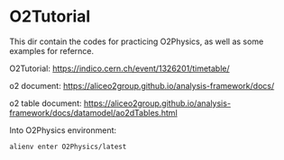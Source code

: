 # O2Tutorial
This dir contain the codes for practicing O2Physics, as well as some examples for refernce.

O2Tutorial: https://indico.cern.ch/event/1326201/timetable/

o2 document: https://aliceo2group.github.io/analysis-framework/docs/

o2 table document: https://aliceo2group.github.io/analysis-framework/docs/datamodel/ao2dTables.html 


Into O2Physics environment:

```alienv enter O2Physics/latest```